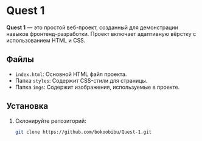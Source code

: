 # Quest 1

**Quest 1** — это простой веб-проект, созданный для демонстрации навыков фронтенд-разработки. Проект включает адаптивную вёрстку с использованием HTML и CSS.

## Файлы

- `index.html`: Основной HTML файл проекта.
- Папка `styles`: Содержит CSS-стили для страницы.
- Папка `imgs`: Содержит изображения, используемые в проекте.

## Установка

1. Склонируйте репозиторий:
   ```bash
   git clone https://github.com/bokoobibu/Quest-1.git
